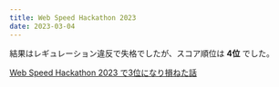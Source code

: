 ```yaml
---
title: Web Speed Hackathon 2023
date: 2023-03-04
---
```


結果はレギュレーション違反で失格でしたが、スコア順位は **4位** でした。

[Web Speed Hackathon 2023 で3位になり損ねた話](https://zenn.dev/monica/articles/7e060938f72073)
